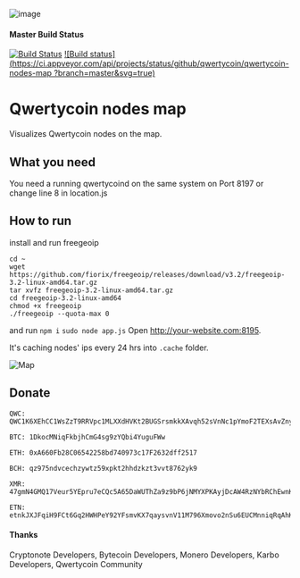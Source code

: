 ![image](https://cdn.qwertycoin.org/images/press/other/qwc-github-3.png)
#### Master Build Status
[![Build Status](https://travis-ci.org/qwertycoin-org/qwertycoin-nodes-map.svg?branch=master)](https://travis-ci.org/qwertycoin-org/qwertycoin-nodes-map) [![Build status](https://ci.appveyor.com/api/projects/status/github/qwertycoin/qwertycoin-nodes-map	?branch=master&svg=true)](https://ci.appveyor.com/project/qwertycoin/qwertycoin-nodes-map)

# Qwertycoin nodes map

Visualizes Qwertycoin nodes on the map.

## What you need
You need a running qwertycoind on the same system on Port 8197 or change line 8
in location.js

## How to run
install and run freegeoip
```
cd ~
wget https://github.com/fiorix/freegeoip/releases/download/v3.2/freegeoip-3.2-linux-amd64.tar.gz
tar xvfz freegeoip-3.2-linux-amd64.tar.gz
cd freegeoip-3.2-linux-amd64
chmod +x freegeoip
./freegeoip --quota-max 0
```
and run
`npm i`
`sudo node app.js`
Open http://your-website.com:8195.

It's caching nodes' ips every 24 hrs into `.cache` folder.

![Map](https://cdn.qwertycoin.org/images/other/qwcnodesogimage.png)
		
## Donate

```
QWC: QWC1K6XEhCC1WsZzT9RRVpc1MLXXdHVKt2BUGSrsmkkXAvqh52sVnNc1pYmoF2TEXsAvZnyPaZu8MW3S8EWHNfAh7X2xa63P7Y
```
```
BTC: 1DkocMNiqFkbjhCmG4sg9zYQbi4YuguFWw
```
```
ETH: 0xA660Fb28C06542258bd740973c17F2632dff2517
```
```
BCH: qz975ndvcechzywtz59xpkt2hhdzkzt3vvt8762yk9
```
```
XMR: 47gmN4GMQ17Veur5YEpru7eCQc5A65DaWUThZa9z9bP6jNMYXPKAyjDcAW4RzNYbRChEwnKu1H3qt9FPW9CnpwZgNscKawX
```
```
ETN: etnkJXJFqiH9FCt6Gq2HWHPeY92YFsmvKX7qaysvnV11M796Xmovo2nSu6EUCMnniqRqAhKX9AQp31GbG3M2DiVM3qRDSQ5Vwq
```

#### Thanks

Cryptonote Developers, Bytecoin Developers, Monero Developers, Karbo Developers, Qwertycoin Community
